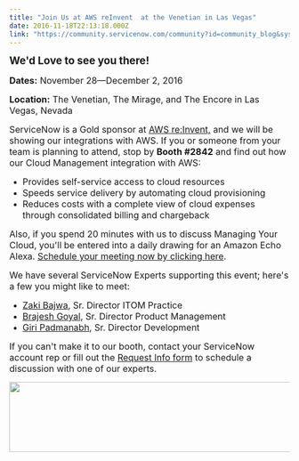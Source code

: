 ```yaml
---
title: "Join Us at AWS reInvent  at the Venetian in Las Vegas"
date: 2016-11-18T22:13:18.000Z
link: "https://community.servicenow.com/community?id=community_blog&sys_id=a76caea1dbd0dbc01dcaf3231f9619d5"
---
```

<p><span style="font-size: 14pt;"><strong>We'd Love to see you there!</strong></span></p><p></p><p><span style="font-size: 12pt;"><strong>Dates:</strong> November 28—December 2, 2016</span></p><p><span style="font-size: 12pt;"><strong>Location:</strong> The Venetian, The Mirage, and The Encore in Las Vegas, Nevada</span></p><p></p><p><span style="font-size: 12pt;">ServiceNow is a Gold sponsor at <a title="ws.amazon.com/blogs/security/aws-reinvent-2016-registration-is-now-open/" href="https://aws.amazon.com/blogs/security/aws-reinvent-2016-registration-is-now-open/">AWS re:Invent,</a> and we will be showing our integrations with AWS. If you or someone from your team is planning to attend, stop by <strong>Booth #2842</strong> and find out how our Cloud Management integration with AWS:</span></p><ul style="list-style-type: disc;"><li><span style="font-size: 12pt;">Provides self-service access to cloud resources</span></li><li><span style="font-size: 12pt;">Speeds service delivery by automating cloud provisioning </span></li><li><span style="font-size: 12pt;">Reduces costs with a complete view of cloud expenses through consolidated billing and chargeback </span></li></ul><p style="margin-left: 0.25in; margin-bottom: 0.0001pt;"></p><p><span style="font-size: 12pt;">Also, if you spend 20 minutes with us to discuss Managing Your Cloud, you'll be entered into a daily drawing for an Amazon Echo Alexa. <a title="ervicenow.jifflenow.com/aws2016/external_request/c1849e" href="https://servicenow.jifflenow.com/aws2016/external_request/c1849e">Schedule your meeting now by clicking here</a>.</span></p><p></p><p><span style="font-size: 12pt;">We have several ServiceNow Experts supporting this event; here's a few you might like to meet:</span></p><ul style="list-style-type: disc;"><li><span style="font-size: 12pt;"><a title="" _jive_internal="true" href="/community?id=community_user_profile&user=ea925e2ddbd81fc09c9ffb651f9619f0">Zaki Bajwa</a>, Sr. Director ITOM Practice</span></li><li><span style="font-size: 12pt;"><a title="" _jive_internal="true" href="/community?id=community_user_profile&user=85219265db981fc09c9ffb651f961967">Brajesh Goyal</a>, Sr. Director Product Management</span></li><li><span style="font-size: 12pt;"><a title="" _jive_internal="true" href="/community?id=community_user_profile&user=76121a25dbd81fc09c9ffb651f9619cc">Giri Padmanabh</a>, Sr. Director Development</span></li></ul><p style="margin-bottom: 0.0001pt;"></p><p><span style="font-size: 12pt;">If you can't make it to our booth, contact your ServiceNow account rep or fill out the <a title="w.servicenow.com/contact-us-request-info.html" href="http://www.servicenow.com/contact-us-request-info.html">Request Info form</a> to schedule a discussion with one of our experts.</span></p><p><a href="https://aws.amazon.com/blogs/security/aws-reinvent-2016-registration-is-now-open/"><img   alt="" class="image-1 jive-image" height="126" src="a8c6044edb5c5fc068c1fb651f96195a.iix" style="height: 126px; width: 616.544px;" width="617"/></a></p>